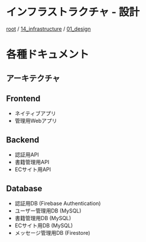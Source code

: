 # インフラストラクチャ - 設計

[root](./../../../README.md) 
/ [14_infrastructure](./../README.md) 
/ [01_design](./README.md)

# 各種ドキュメント

## アーキテクチャ

## Frontend

* ネイティブアプリ
* 管理用Webアプリ

## Backend

* 認証用API
* 書籍管理用API
* ECサイト用API

## Database

* 認証用DB (Firebase Authentication)
* ユーザー管理用DB (MySQL)
* 書籍管理用DB (MySQL)
* ECサイト用DB (MySQL)
* メッセージ管理用DB (Firestore)

